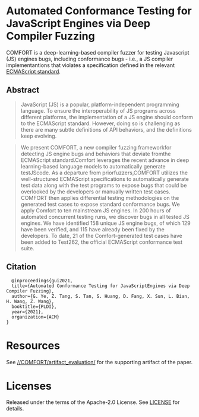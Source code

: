 # Automated Conformance Testing for JavaScript Engines via Deep Compiler Fuzzing

COMFORT is a deep-learning-based compiler fuzzer for testing Javascript (JS) engines bugs, including conformance bugs -  i.e., a JS compiler implementantions that violates a specification defined in the relevant [ECMAScript standard](https://www.ecma-international.org/publications-and-standards/standards/ecma-262/). 

## Abstract
> JavaScript (JS) is a popular, platform-independent programming language. To ensure the interoperability of JS programs across different platforms, the implementation of a JS engine should conform to the ECMAScript standard. However, doing so is challenging as there are many subtle definitions of API behaviors, and the definitions keep evolving. 

> We present COMFORT, a new compiler fuzzing frameworkfor detecting JS engine bugs and behaviors that deviate fromthe ECMAScript standard.Comfort leverages the recent advance in deep learning-based language models to automatically generate testJScode. As a departure from priorfuzzers,COMFORT utilizes the well-structured ECMAScript specifications to automatically generate test data along with the test programs to expose bugs that could be overlooked by the developers or manually written test cases. COMFORT then applies differential testing methodologies on the generated test cases to expose standard conformance bugs. We apply Comfort to ten mainstream JS engines. In 200 hours of automated concurrent testing runs, we discover bugs in all tested JS engines. We have identified 158 unique JS engine bugs, of which 129 have been verified, and 115 have already been fixed by the developers. To date, 21 of the Comfort-generated test cases have been added to Test262, the official ECMAScript conformance test suite.

## Citation
```
  @inproceedings{gui2021,
  title={Automated Conformance Testing for JavaScriptEngines via Deep Compiler Fuzzing},
  author={G. Ye, Z. Tang, S. Tan, S. Huang, D. Fang, X. Sun, L. Bian,  H. Wang, Z. Wang},
  booktitle={PLDI},
  year={2021},
  organization={ACM}
}
```

# Resources
See [//COMFORT/artifact_evaluation/](/artifact_evaluation/) for the supporting artifact of the paper.

# Licenses
Released under the terms of the Apache-2.0 License. See [LICENSE](LICENSE) for details.

